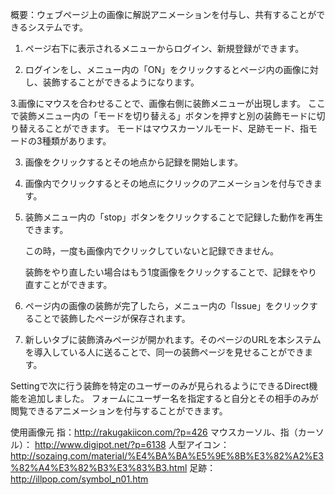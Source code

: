 
概要：ウェブページ上の画像に解説アニメーションを付与し、共有することができるシステムです。

1. ページ右下に表示されるメニューからログイン、新規登録ができます。

2. ログインをし、メニュー内の「ON」をクリックするとページ内の画像に対し、装飾することができるようになります。

3.画像にマウスを合わせることで、画像右側に装飾メニューが出現します。
   ここで装飾メニュー内の「モードを切り替える」ボタンを押すと別の装飾モードに切り替えることができます。
   モードはマウスカーソルモード、足跡モード、指モードの3種類があります。

3. 画像をクリックするとその地点から記録を開始します。

4. 画像内でクリックするとその地点にクリックのアニメーションを付与できます。

5. 装飾メニュー内の「stop」ボタンをクリックすることで記録した動作を再生できます。

   この時，一度も画像内でクリックしていないと記録できません。

   装飾をやり直したい場合はもう1度画像をクリックすることで、記録をやり直すことができます。

6. ページ内の画像の装飾が完了したら，メニュー内の「Issue」をクリックすることで装飾したページが保存されます。

7. 新しいタブに装飾済みページが開かれます。そのページのURLを本システムを導入している人に送ることで、同一の装飾ページを見せることができます。

Settingで次に行う装飾を特定のユーザーのみが見られるようにできるDirect機能を追加しました。
フォームにユーザー名を指定すると自分とその相手のみが閲覧できるアニメーションを付与することができます。



使用画像元
指：http://rakugakiicon.com/?p=426
マウスカーソル、指（カーソル）： http://www.digipot.net/?p=6138
人型アイコン：http://sozaing.com/material/%E4%BA%BA%E5%9E%8B%E3%82%A2%E3%82%A4%E3%82%B3%E3%83%B3.html
足跡： http://illpop.com/symbol_n01.htm
